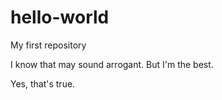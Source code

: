 # hello-world
My first repository

I know that may sound arrogant.
But I'm the best.

Yes, that's true.
